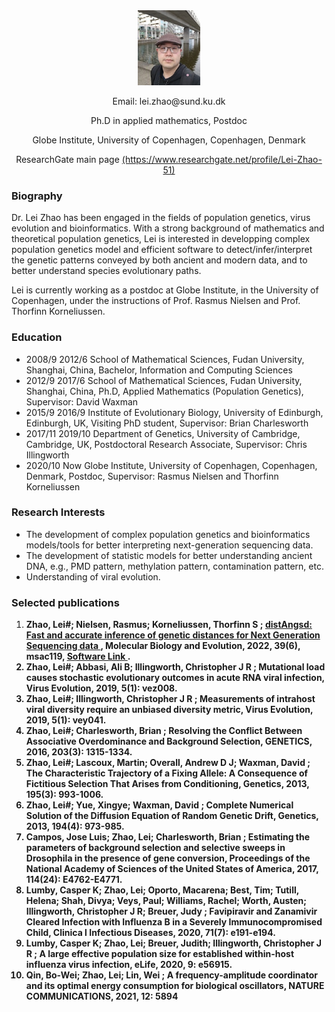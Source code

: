 <div align="center">
  <img src="LeiZhao-mod.jpg" style="display: inline-block; width: 20%"/>
  <p>Email: lei.zhao@sund.ku.dk</p>
  <p>Ph.D in applied mathematics, Postdoc</p>
  <p>Globe Institute, University of Copenhagen, Copenhagen, Denmark</p>
  <p>ResearchGate main page <a href='https://www.researchgate.net/profile/Lei-Zhao-51'>(https://www.researchgate.net/profile/Lei-Zhao-51)</a> </p>
</div>

### Biography

Dr. Lei Zhao has been engaged in the fields of population genetics, virus evolution and bioinformatics. With a strong background of mathematics and theoretical population genetics, Lei is interested in developping complex population genetics model and efficient software to detect/infer/interpret the genetic patterns conveyed by both ancient and modern data, and to better understand species evolutionary paths. 

Lei is currently working as a postdoc at Globe Institute, in the University of Copenhagen, under the instructions of Prof. Rasmus Nielsen and Prof. Thorfinn Korneliussen.

### Education

- 2008/9	2012/6	School of Mathematical Sciences, Fudan University, Shanghai, China,	Bachelor,	Information and Computing Sciences
- 2012/9	2017/6	School of Mathematical Sciences, Fudan University, Shanghai, China,	Ph.D, Applied Mathematics (Population Genetics), Supervisor: David Waxman
- 2015/9  2016/9  Institute of Evolutionary Biology, University of Edinburgh, Edinburgh, UK, Visiting PhD student, Supervisor: Brian Charlesworth
- 2017/11 2019/10 Department of Genetics, University of Cambridge, Cambridge, UK, Postdoctoral Research Associate, Supervisor: Chris Illingworth
- 2020/10 Now Globe Institute, University of Copenhagen, Copenhagen, Denmark, Postdoc, Supervisor: Rasmus Nielsen and Thorfinn Korneliussen

### Research Interests

- The development of complex population genetics and bioinformatics models/tools for better interpreting next-generation sequencing data. 
- The development of statistic models for better understanding ancient DNA, e.g., PMD pattern, methylation pattern, contamination pattern, etc. 
- Understanding of viral evolution.

### Selected publications
1.  <b>Zhao, Lei#<b>; Nielsen, Rasmus; Korneliussen, Thorfinn S ; <a href="https://doi.org/10.1093/molbev/msac119"> distAngsd: Fast and accurate inference of genetic distances for Next Generation Sequencing data </a>, Molecular Biology and Evolution, 2022, 39(6), msac119, <a href="https://github.com/lz398/distAngsd"> Software Link </a>.
2.  <b>Zhao, Lei#<b>; Abbasi, Ali B; Illingworth, Christopher J R ; Mutational load causes stochastic evolutionary outcomes in acute RNA viral infection, Virus Evolution, 2019, 5(1): vez008.
3.  <b>Zhao, Lei#<b>; Illingworth, Christopher J R ; Measurements of intrahost viral diversity require an unbiased diversity metric, Virus Evolution, 2019, 5(1): vey041.
4.  <b>Zhao, Lei#<b>; Charlesworth, Brian ; Resolving the Conflict Between Associative Overdominance and Background Selection, GENETICS, 2016, 203(3): 1315-1334.
5.  <b>Zhao, Lei#<b>; Lascoux, Martin; Overall, Andrew D J; Waxman, David ; The Characteristic Trajectory of a Fixing Allele: A Consequence of Fictitious Selection That Arises from Conditioning, Genetics, 2013, 195(3): 993-1006.
6.  <b>Zhao, Lei#<b>; Yue, Xingye; Waxman, David ; Complete Numerical Solution of the Diffusion Equation of Random Genetic Drift, Genetics, 2013, 194(4): 973-985.
7.  Campos, Jose Luis; <b>Zhao, Lei<b>; Charlesworth, Brian ; Estimating the parameters of background selection and selective sweeps in Drosophila in the presence of gene conversion, Proceedings of the National Academy of Sciences of the United States of America, 2017, 114(24): E4762-E4771.
8.  Lumby, Casper K; <b>Zhao, Lei<b>; Oporto, Macarena; Best, Tim; Tutill, Helena; Shah, Divya; Veys, Paul; Williams, Rachel; Worth, Austen; Illingworth, Christopher J R; Breuer, Judy ; Favipiravir and Zanamivir Cleared Infection with Influenza B in a Severely Immunocompromised Child, Clinica
l Infectious Diseases, 2020, 71(7): e191-e194.
9.  Lumby, Casper K; <b>Zhao, Lei<b>; Breuer, Judith; Illingworth, Christopher J R ; A large effective population size for established within-host influenza virus infection, eLife, 2020, 9: e56915.
10. Qin, Bo-Wei; <b>Zhao, Lei<b>; Lin, Wei ; A frequency-amplitude coordinator and its optimal energy consumption for biological oscillators, NATURE COMMUNICATIONS, 2021, 12: 5894

